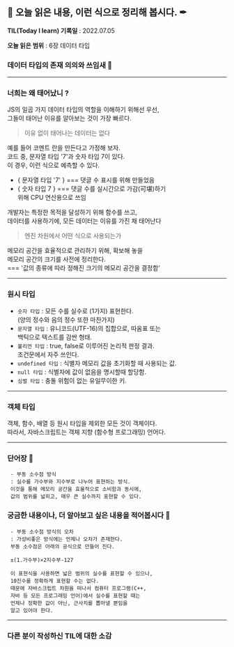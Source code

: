 ## 📕 오늘 읽은 내용, 이런 식으로 정리해 봅시다. ✒

**TIL(Today I learn) 기록일** : 2022.07.05

**오늘 읽은 범위** : 6장 데이터 타입

### 데이터 타입의 존재 의의와 쓰임새 📑

---

### 너희는 왜 태어났니 ?

JS의 일곱 가지 데이터 타입의 역할을 이해하기 위해선 우선,</br>
그들이 태어난 이유를 알아보는 것이 가장 빠르다.</br>

> 이유 없이 태어나는 데이터는 없다

예를 들어 코멘트 란을 만든다고 가정해 보자.</br>
코드 중, 문자열 타입 '7'과 숫자 타입 7이 있다.</br>
이 경우, 이런 식으로 예측할 수 있다.</br>
- { 문자열 타입 '7' } === 댓글 수 표시를 위해 만들었음
- { 숫자 타입 7 } === 댓글 수를 실시간으로 가감(可堪)하기</br> 위해 CPU 연산용으로 쓰임

개발자는 특정한 목적을 달성하기 위해 함수를 쓰고,</br>
데이터를 사용하기에, 모든 데이터는 이유를 가진 채 태어난다

> 엔진 차원에서 어떤 식으로 사용되는가

메모리 공간을 효율적으로 관리하기 위해, 확보해 놓을</br>
메모리 공간의 크기를 사전에 정리한다.</br>
=== '값의 종류에 따라 정해진 크기의 메모리 공간을 결정함'

---

### 원시 타입

 - `숫자 타입` : 모든 수를 실수로 (1가지) 표현한다.</br> (양의 정수와 음의 정수 또한 마찬가지)
 - `문자열 타입` : 유니코드(UTF-16)의 집합으로, 따옴표 또는</br> 백틱으로 텍스트를 감싼 형태.
 - `불리언 타입` : true, false로 이루어진 논리적 판정 결과.</br> 조건문에서 자주 쓰인다.
 - `undefined 타입` : 식별자 메모리 값을 초기화할 때 사용되는 값.
 - `null 타입` : 식별자에 값이 없음을 명시할때 할당함.
 - `심벌 타입` : 충돌 위험이 없는 유일무이한 키.

---

### 객체 타입

객체, 함수, 배열 등 원시 타입을 제외한 모든 것이 객체이다.</br>
따라서, 자바스크립트는 객체 지향 (함수형 프로그래밍) 언어다.

---

### 단어장 🔖
```
 - 부동 소수점 방식
 : 실수를 가수부와 지수부로 나누어 표현하는 방식.
 이것을 통해 메모리 공간을 효율적으로 소비함과 동시에,
 값의 범위를 넓히고, 매우 큰 실수까지 표현할 수 있다.
```

### 궁금한 내용이나, 더 알아보고 싶은 내용을 적어봅시다 🤔
```
 - 부동 소수점 방식의 오차
 : 가성비좋은 방식에는 언제나 오차가 존재한다.
 부동 소수점은 아래의 공식으로 만들어 진다.

 ±(1.가수부)×2지수부-127

 이 표현식을 사용하면 넓은 범위의 실수를 표현할 수 있으나,
 10진수를 정확하게 표현할 수는 없다.
 때문에 자바스크립트 차원을 떠나서 컴퓨터 프로그램(C++, 
 자바 등 모든 프로그래밍 언어)에서 실수를 표현할 때는 
 언제나 정확한 값이 아닌, 근사치를 뽑아낼 뿐임을 
 알고 있어야 한다.
```
---

### 다른 분이 작성하신 TIL에 대한 소감

